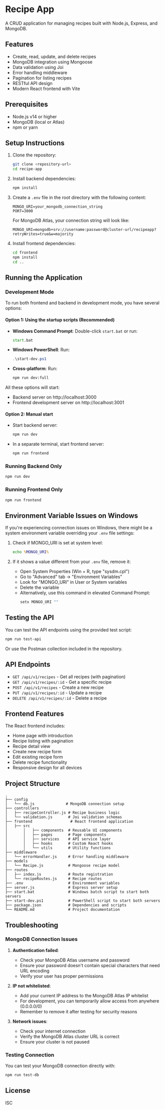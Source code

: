 # Recipe App

A CRUD application for managing recipes built with Node.js, Express, and MongoDB.

## Features

- Create, read, update, and delete recipes
- MongoDB integration using Mongoose
- Data validation using Joi
- Error handling middleware
- Pagination for listing recipes
- RESTful API design
- Modern React frontend with Vite

## Prerequisites

- Node.js v14 or higher
- MongoDB (local or Atlas)
- npm or yarn

## Setup Instructions

1. Clone the repository:
   ```bash
   git clone <repository-url>
   cd recipe-app
   ```

2. Install backend dependencies:
   ```bash
   npm install
   ```

3. Create a `.env` file in the root directory with the following content:
   ```env
   MONGO_URI=your_mongodb_connection_string
   PORT=3000
   ```
   
   For MongoDB Atlas, your connection string will look like:
   ```
   MONGO_URI=mongodb+srv://username:password@cluster-url/recipeapp?retryWrites=true&w=majority
   ```

4. Install frontend dependencies:
   ```bash
   cd frontend
   npm install
   cd ..
   ```

## Running the Application

### Development Mode

To run both frontend and backend in development mode, you have several options:

#### Option 1: Using the startup scripts (Recommended)
- **Windows Command Prompt**: Double-click `start.bat` or run:
  ```cmd
  start.bat
  ```

- **Windows PowerShell**: Run:
  ```powershell
  .\start-dev.ps1
  ```

- **Cross-platform**: Run:
  ```bash
  npm run dev:full
  ```

All these options will start:
- Backend server on http://localhost:3000
- Frontend development server on http://localhost:3001

#### Option 2: Manual start
- Start backend server:
  ```bash
  npm run dev
  ```

- In a separate terminal, start frontend server:
  ```bash
  npm run frontend
  ```

### Running Backend Only
```bash
npm run dev
```

### Running Frontend Only
```bash
npm run frontend
```

## Environment Variable Issues on Windows

If you're experiencing connection issues on Windows, there might be a system environment variable overriding your `.env` file settings:

1. Check if MONGO_URI is set at system level:
   ```cmd
   echo %MONGO_URI%
   ```

2. If it shows a value different from your `.env` file, remove it:
   - Open System Properties (Win + R, type "sysdm.cpl")
   - Go to "Advanced" tab → "Environment Variables"
   - Look for "MONGO_URI" in User or System variables
   - Delete the variable
   - Alternatively, use this command in elevated Command Prompt:
     ```cmd
     setx MONGO_URI ""
     ```

## Testing the API

You can test the API endpoints using the provided test script:
```bash
npm run test-api
```

Or use the Postman collection included in the repository.

## API Endpoints

- `GET /api/v1/recipes` - Get all recipes (with pagination)
- `GET /api/v1/recipes/:id` - Get a specific recipe
- `POST /api/v1/recipes` - Create a new recipe
- `PUT /api/v1/recipes/:id` - Update a recipe
- `DELETE /api/v1/recipes/:id` - Delete a recipe

## Frontend Features

The React frontend includes:
- Home page with introduction
- Recipe listing with pagination
- Recipe detail view
- Create new recipe form
- Edit existing recipe form
- Delete recipe functionality
- Responsive design for all devices

## Project Structure

```
.
├── config
│   └── db.js              # MongoDB connection setup
├── controllers
│   ├── recipeController.js # Recipe business logic
│   └── validation.js       # Joi validation schemas
├── frontend                 # React frontend application
│   ├── src
│       │   ├── components  # Reusable UI components
│       │   ├── pages       # Page components
│       │   ├── services    # API service layer
│       │   ├── hooks       # Custom React hooks
│       │   └── utils       # Utility functions
├── middleware
│   └── errorHandler.js     # Error handling middleware
├── models
│   └── Recipe.js           # Mongoose recipe model
├── routes
│   ├── index.js            # Route registration
│   └── recipeRoutes.js     # Recipe routes
├── .env                    # Environment variables
├── server.js               # Express server setup
├── start.bat               # Windows batch script to start both servers
├── start-dev.ps1           # PowerShell script to start both servers
├── package.json            # Dependencies and scripts
└── README.md               # Project documentation
```

## Troubleshooting

### MongoDB Connection Issues

1. **Authentication failed**:
   - Check your MongoDB Atlas username and password
   - Ensure your password doesn't contain special characters that need URL encoding
   - Verify your user has proper permissions

2. **IP not whitelisted**:
   - Add your current IP address to the MongoDB Atlas IP whitelist
   - For development, you can temporarily allow access from anywhere (0.0.0.0/0)
   - Remember to remove it after testing for security reasons

3. **Network issues**:
   - Check your internet connection
   - Verify the MongoDB Atlas cluster URL is correct
   - Ensure your cluster is not paused

### Testing Connection

You can test your MongoDB connection directly with:
```bash
npm run test-db
```

## License

ISC